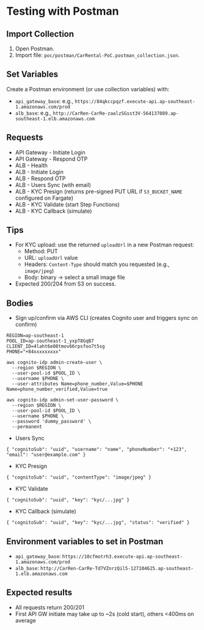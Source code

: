 # Testing with Postman

## Import Collection
1. Open Postman.
2. Import file: `poc/postman/CarRental-PoC.postman_collection.json`.

## Set Variables
Create a Postman environment (or use collection variables) with:
- `api_gateway_base`: e.g., `https://84qkccpqzf.execute-api.ap-southeast-1.amazonaws.com/prod`
- `alb_base`: e.g., `http://CarRen-CarRe-zaalzSGsst3V-564137089.ap-southeast-1.elb.amazonaws.com`

## Requests
- API Gateway - Initiate Login
- API Gateway - Respond OTP
- ALB - Health
- ALB - Initiate Login
- ALB - Respond OTP
- ALB - Users Sync (with email)
- ALB - KYC Presign (returns pre-signed PUT URL if `S3_BUCKET_NAME` configured on Fargate)
- ALB - KYC Validate (start Step Functions)
- ALB - KYC Callback (simulate)

## Tips
- For KYC upload: use the returned `uploadUrl` in a new Postman request:
  - Method: PUT
  - URL: `uploadUrl` value
  - Headers: `Content-Type` should match you requested (e.g., `image/jpeg`)
  - Body: binary → select a small image file
- Expected 200/204 from S3 on success.

## Bodies
- Sign up/confirm via AWS CLI (creates Cognito user and triggers sync on confirm)
```
REGION=ap-southeast-1
POOL_ID=ap-southeast-1_yxpT8GqB7
CLIENT_ID=4laht6e08tmov66rpsfoo7t5sg
PHONE="+84xxxxxxxxx"

aws cognito-idp admin-create-user \
  --region $REGION \
  --user-pool-id $POOL_ID \
  --username $PHONE \
  --user-attributes Name=phone_number,Value=$PHONE Name=phone_number_verified,Value=true

aws cognito-idp admin-set-user-password \
  --region $REGION \
  --user-pool-id $POOL_ID \
  --username $PHONE \
  --password 'dummy_password' \
  --permanent
```

- Users Sync
```
{ "cognitoSub": "uuid", "username": "name", "phoneNumber": "+123", "email": "user@example.com" }
```

- KYC Presign
```
{ "cognitoSub": "uuid", "contentType": "image/jpeg" }
```

- KYC Validate
```
{ "cognitoSub": "uuid", "key": "kyc/...jpg" }
```

- KYC Callback (simulate)
```
{ "cognitoSub": "uuid", "key": "kyc/...jpg", "status": "verified" }
```

## Environment variables to set in Postman
- `api_gateway_base`: `https://10cfmotrh3.execute-api.ap-southeast-1.amazonaws.com/prod`
- `alb_base`: `http://CarRen-CarRe-Td7VZnrzQil5-127104625.ap-southeast-1.elb.amazonaws.com`

## Expected results
- All requests return 200/201
- First API GW initiate may take up to ~2s (cold start), others <400ms on average
